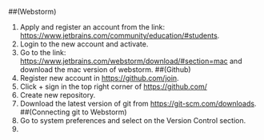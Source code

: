 ##(Webstorm)
  1) Apply and register an account from the link: https://www.jetbrains.com/community/education/#students.
  2) Login to the new account and activate.
  3) Go to the link: https://www.jetbrains.com/webstorm/download/#section=mac and download the mac version of webstorm.
##(Github)
  1) Register new account in https://github.com/join.
  2) Click + sign in the top right corner of https://github.com/
  3) Create new repository.
  4) Download the latest version of git from https://git-scm.com/downloads.
##(Connecting git to Webstorm)
  1) Go to system preferences and select on the Version Control section.
  2) 
